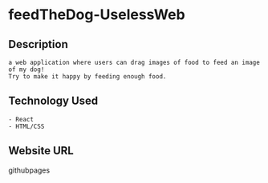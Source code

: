 # feedTheDog-UselessWeb
  ## Description
    a web application where users can drag images of food to feed an image of my dog! 
    Try to make it happy by feeding enough food.

  ## Technology Used
    - React
    - HTML/CSS

  ## Website URL
  githubpages
